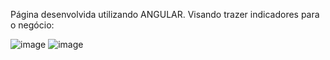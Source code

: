 Página desenvolvida utilizando ANGULAR. Visando trazer indicadores para o negócio:

![image](https://github.com/user-attachments/assets/2482aa9a-ec45-4385-a902-6f4acacf5fbf)
![image](https://github.com/user-attachments/assets/cfcad00a-293b-4ffd-add8-a96667f6270b)

